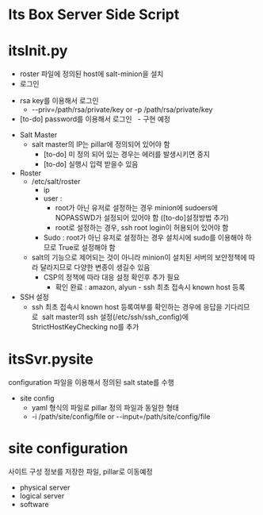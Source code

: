 Its Box Server Side Script
==========================
# itsInit.py
+ roster 파일에 정의된 host에 salt-minion을 설치 
+  로그인
  - rsa key를 이용해서 로그인   
    - --priv=/path/rsa/private/key or -p /path/rsa/private/key 
  - [to-do] password를 이용해서 로그인   
         - 구현 예정 
+ Salt Master
  - salt master의 IP는 pillar에 정의되어 있어야 함   
    - [to-do] 미 정의 되어 있는 경우는 에러를 발생시키면 중지   
    - [to-do] 실행시 입력 받을수 있음 
+ Roster
  - /etc/salt/roster   
    - ip  
    - user : 
      - root가 아닌 유저로 설정하는 경우 minion에 sudoers에 NOPASSWD가 설정되어 있어야 함 ([to-do]설정방법 추가)
      - root로 설정하는 경우, ssh root login이 허용되어 있어야 함   
    - Sudo : root가 아닌 유저로 설정하는 경우 설치시에 sudo를 이용해야 하므로 True로 설정해야 함  
  - salt의 기능으로 제어되는 것이 아니라 minion이 설치된 서버의 보안정책에 따라 달라지므로 다양한 변종이 생길수 있음 
    - CSP의 정책에 따라 대응 설정 확인후 추가 필요   
         - 확인 완료 : amazon, alyun - ssh 최초 접속시 known host 등록 
+ SSH 설정
  - ssh 최초 접속시 known host 등록여부를 확인하는 경우에 응답을 기다리므로  salt master의 ssh 설정(/etc/ssh/ssh_config)에 StrictHostKeyChecking no를 추가
  
# itsSvr.pysite 
configuration 파일을 이용해서 정의된 salt state를 수행
+ site config
  - yaml 형식의 파일로 pillar 정의 파일과 동일한 형태  
  - -i /path/site/config/file or --input=/path/site/config/file

# site configuration
사이트 구성 정보를 저장한 파일, pillar로 이동예정
+ physical server
+ logical server
+ software

